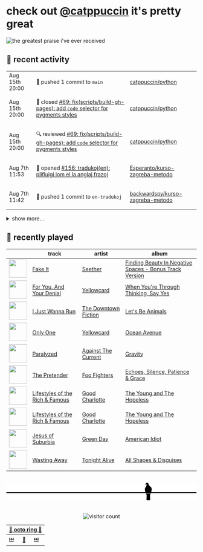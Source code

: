 # check out [@catppuccin](https://github.com/catppuccin) it's pretty great

![the greatest praise i've ever received](https://github.com/user-attachments/assets/ad888e4f-7a22-4eac-85a7-744eacd8eb46)

## 📅 recent activity

<!-- SCRIPT:REPLACE:GITHUB -->
<table>
<tbody>
<tr>
<td><span title='2024-08-15T20:00:40+00:00'>Aug 15th 20:00</span></td>
<td>

🚢 pushed 1 commit to `main`

</td>
<td>

[catppuccin/python](https://github.com/catppuccin/python)

</td>
</tr>
<tr>
<td><span title='2024-08-15T20:00:40+00:00'>Aug 15th 20:00</span></td>
<td>

🎉 closed [#69: fix(scripts/build-gh-pages): add `code` selector for pygments styles](https://github.com/catppuccin/python/pull/69)

</td>
<td>

[catppuccin/python](https://github.com/catppuccin/python)

</td>
</tr>
<tr>
<td><span title='2024-08-15T20:00:34+00:00'>Aug 15th 20:00</span></td>
<td>

🔍 reviewed [#69: fix(scripts/build-gh-pages): add `code` selector for pygments styles](https://github.com/catppuccin/python/pull/69)

</td>
<td>

[catppuccin/python](https://github.com/catppuccin/python)

</td>
</tr>
<tr>
<td><span title='2024-08-07T11:53:51+00:00'>Aug 7th 11:53</span></td>
<td>

🚀 opened [#156: tradukoj(en): plifluigi iom el la anglaj frazoj](https://github.com/Esperanto/kurso-zagreba-metodo/pull/156)

</td>
<td>

[Esperanto/kurso-zagreba-metodo](https://github.com/Esperanto/kurso-zagreba-metodo)

</td>
</tr>
<tr>
<td><span title='2024-08-07T11:42:50+00:00'>Aug 7th 11:42</span></td>
<td>

🚢 pushed 1 commit to `en-tradukoj`

</td>
<td>

[backwardspy/kurso-zagreba-metodo](https://github.com/backwardspy/kurso-zagreba-metodo)

</td>
</tr>
</tbody>
</table>

<details>
<summary>show more...</summary>
<table>
<tbody>
<tr>
<td><span title='2024-07-23T16:14:32+00:00'>Jul 23rd 16:14</span></td>
<td>

🚢 pushed 1 commit to `main`

</td>
<td>

[catppuccin/python](https://github.com/catppuccin/python)

</td>
</tr>
<tr>
<td><span title='2024-07-23T16:14:32+00:00'>Jul 23rd 16:14</span></td>
<td>

🎉 closed [#63: chore(deps): update dependency pytest to v8.3.1](https://github.com/catppuccin/python/pull/63)

</td>
<td>

[catppuccin/python](https://github.com/catppuccin/python)

</td>
</tr>
<tr>
<td><span title='2024-07-23T16:14:27+00:00'>Jul 23rd 16:14</span></td>
<td>

🔍 reviewed [#63: chore(deps): update dependency pytest to v8.3.1](https://github.com/catppuccin/python/pull/63)

</td>
<td>

[catppuccin/python](https://github.com/catppuccin/python)

</td>
</tr>
<tr>
<td><span title='2024-07-23T16:14:20+00:00'>Jul 23rd 16:14</span></td>
<td>

🚢 pushed 1 commit to `main`

</td>
<td>

[catppuccin/python](https://github.com/catppuccin/python)

</td>
</tr>
<tr>
<td><span title='2024-07-23T16:14:19+00:00'>Jul 23rd 16:14</span></td>
<td>

🎉 closed [#64: chore(deps): update dependency ruff to v0.5.4](https://github.com/catppuccin/python/pull/64)

</td>
<td>

[catppuccin/python](https://github.com/catppuccin/python)

</td>
</tr>
<tr>
<td><span title='2024-07-23T16:14:16+00:00'>Jul 23rd 16:14</span></td>
<td>

🔍 reviewed [#64: chore(deps): update dependency ruff to v0.5.4](https://github.com/catppuccin/python/pull/64)

</td>
<td>

[catppuccin/python](https://github.com/catppuccin/python)

</td>
</tr>
<tr>
<td><span title='2024-07-20T10:46:52+00:00'>Jul 20th 10:46</span></td>
<td>

🚢 pushed 1 commit to `main`

</td>
<td>

[catppuccin/python](https://github.com/catppuccin/python)

</td>
</tr>
<tr>
<td><span title='2024-07-20T10:46:51+00:00'>Jul 20th 10:46</span></td>
<td>

🎉 closed [#62: chore(deps): update dependency mypy to v1.11.0](https://github.com/catppuccin/python/pull/62)

</td>
<td>

[catppuccin/python](https://github.com/catppuccin/python)

</td>
</tr>
<tr>
<td><span title='2024-07-20T10:46:47+00:00'>Jul 20th 10:46</span></td>
<td>

🔍 reviewed [#62: chore(deps): update dependency mypy to v1.11.0](https://github.com/catppuccin/python/pull/62)

</td>
<td>

[catppuccin/python](https://github.com/catppuccin/python)

</td>
</tr>
<tr>
<td><span title='2024-07-19T07:52:15+00:00'>Jul 19th 07:52</span></td>
<td>

🚢 pushed 1 commit to `main`

</td>
<td>

[catppuccin/python](https://github.com/catppuccin/python)

</td>
</tr>
<tr>
<td><span title='2024-07-19T07:52:15+00:00'>Jul 19th 07:52</span></td>
<td>

🎉 closed [#61: chore(deps): update dependency ruff to v0.5.3](https://github.com/catppuccin/python/pull/61)

</td>
<td>

[catppuccin/python](https://github.com/catppuccin/python)

</td>
</tr>
<tr>
<td><span title='2024-07-19T07:52:11+00:00'>Jul 19th 07:52</span></td>
<td>

🔍 reviewed [#61: chore(deps): update dependency ruff to v0.5.3](https://github.com/catppuccin/python/pull/61)

</td>
<td>

[catppuccin/python](https://github.com/catppuccin/python)

</td>
</tr>
</tbody>
</table>
</details>
<!-- SCRIPT:REPLACE:GITHUB -->

## 🎵 recently played

<!-- SCRIPT:REPLACE:SPOTIFY -->
| | track | artist | album |
| - | - | - | - |
| <img src="https://i.scdn.co/image/ab67616d00004851c418220159462cdd7cfeb9a1" width="48" height="48"> | [Fake It](https://open.spotify.com/track/4eAwB5pnKFTmsgc3zWoYO0) | [Seether](https://open.spotify.com/artist/6B5c4sch27tWHAGdarpPaW) | [Finding Beauty In Negative Spaces - Bonus Track Version](https://open.spotify.com/track/4eAwB5pnKFTmsgc3zWoYO0) |
| <img src="https://i.scdn.co/image/ab67616d00004851283177f0bb90830a72303227" width="48" height="48"> | [For You, And Your Denial](https://open.spotify.com/track/79t5XYhIMyZPOVyKVSJxM2) | [Yellowcard](https://open.spotify.com/artist/3zxKH0qp3nBCuPZCZT5Vaf) | [When You're Through Thinking, Say Yes](https://open.spotify.com/track/79t5XYhIMyZPOVyKVSJxM2) |
| <img src="https://i.scdn.co/image/ab67616d00004851618ddee85455e7d12c861194" width="48" height="48"> | [I Just Wanna Run](https://open.spotify.com/track/3WLLJzllBEgPiSA0qd3BN3) | [The Downtown Fiction](https://open.spotify.com/artist/7MRDkEKtdsGcYn11A4qgUL) | [Let's Be Animals](https://open.spotify.com/track/3WLLJzllBEgPiSA0qd3BN3) |
| <img src="https://i.scdn.co/image/ab67616d00004851d1fd8f264564d9eef7617a45" width="48" height="48"> | [Only One](https://open.spotify.com/track/0gZp88SA5OcujHLDGkxtI3) | [Yellowcard](https://open.spotify.com/artist/3zxKH0qp3nBCuPZCZT5Vaf) | [Ocean Avenue](https://open.spotify.com/track/0gZp88SA5OcujHLDGkxtI3) |
| <img src="https://i.scdn.co/image/ab67616d00004851cb7523307aac3e10b66bef40" width="48" height="48"> | [Paralyzed](https://open.spotify.com/track/6DPFE45zF8qhcyZWpNLpQz) | [Against The Current](https://open.spotify.com/artist/6yhD1KjhLxIETFF7vIRf8B) | [Gravity](https://open.spotify.com/track/6DPFE45zF8qhcyZWpNLpQz) |
| <img src="https://i.scdn.co/image/ab67616d0000485183e260c313dc1ff1f17909cf" width="48" height="48"> | [The Pretender](https://open.spotify.com/track/7x8dCjCr0x6x2lXKujYD34) | [Foo Fighters](https://open.spotify.com/artist/7jy3rLJdDQY21OgRLCZ9sD) | [Echoes, Silence, Patience & Grace](https://open.spotify.com/track/7x8dCjCr0x6x2lXKujYD34) |
| <img src="https://i.scdn.co/image/ab67616d00004851a9bae94ddb20a71f573931c0" width="48" height="48"> | [Lifestyles of the Rich & Famous](https://open.spotify.com/track/2g2a5kDeZexbUTD8abcvm6) | [Good Charlotte](https://open.spotify.com/artist/5aYyPjAsLj7UzANzdupwnS) | [The Young and The Hopeless](https://open.spotify.com/track/2g2a5kDeZexbUTD8abcvm6) |
| <img src="https://i.scdn.co/image/ab67616d00004851a9bae94ddb20a71f573931c0" width="48" height="48"> | [Lifestyles of the Rich & Famous](https://open.spotify.com/track/2g2a5kDeZexbUTD8abcvm6) | [Good Charlotte](https://open.spotify.com/artist/5aYyPjAsLj7UzANzdupwnS) | [The Young and The Hopeless](https://open.spotify.com/track/2g2a5kDeZexbUTD8abcvm6) |
| <img src="https://i.scdn.co/image/ab67616d0000485108a1b1e0674086d3f1995e1b" width="48" height="48"> | [Jesus of Suburbia](https://open.spotify.com/track/58KPPL1AdLHMvR2O2PZejr) | [Green Day](https://open.spotify.com/artist/7oPftvlwr6VrsViSDV7fJY) | [American Idiot](https://open.spotify.com/track/58KPPL1AdLHMvR2O2PZejr) |
| <img src="https://i.scdn.co/image/ab67616d000048513c6b064abe936e3b6e4df951" width="48" height="48"> | [Wasting Away](https://open.spotify.com/track/1LMcMOoAxJ7Pa9FO2Ke5ym) | [Tonight Alive](https://open.spotify.com/artist/5pjCYG6hPLBO3y4swxu3dh) | [All Shapes & Disguises](https://open.spotify.com/track/1LMcMOoAxJ7Pa9FO2Ke5ym) |

<!-- SCRIPT:REPLACE:SPOTIFY -->

<br>

<div align="center">

<picture>
    <source media="(prefers-color-scheme: light)" srcset="assets/pigeon-light.svg">
    <source media="(prefers-color-scheme: dark)" srcset="assets/pigeon-dark.svg">
    <img alt="pigeon sitting on a wire" src="assets/pigeon-light.svg">
</picture>

<br>
<br>

![visitor count](https://profile-counter.glitch.me/backwardspy/count.svg)

<table>
    <thead>
        <th colspan="3"><a href="https://octo-ring.com">🐙 octo ring 🐙</a></th>
    </thead>
    <tbody>
        <td><a href="https://octo-ring.com/p/backwardspy/prev">⏮️</a></td>
        <td><a href="https://octo-ring.com/p/backwardspy/random">🔀</a></td>
        <td><a href="https://octo-ring.com/p/backwardspy/next">⏭️</a></td>
    </tbody>
</table>

</div>
